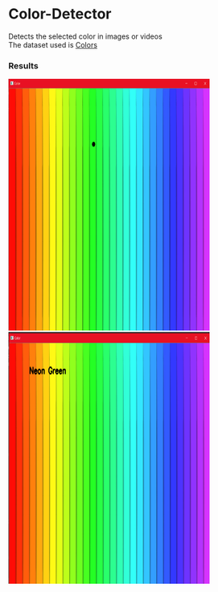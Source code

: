 # Color-Detector
Detects the selected color in images or videos<br>
The dataset used is <a href='https://drive.google.com/open?id=1H8_GjMX92tAHnnp2wVL6hHxB4vXZOTlB'> Colors</a>
<h3>Results</h3>
<p float="left">
  <img src="Color1.PNG" width=400 height=500\>
  <img src="Color2.PNG" width=400 height=500\>
</p>
